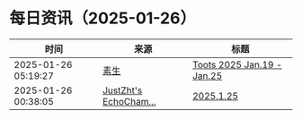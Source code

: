 ﻿# 每日资讯（2025-01-26）

|时间|来源|标题|
|---|---|---|
|2025-01-26 05:19:27|[素生](http://z.arlmy.me/atom.xml)|[Toots 2025 Jan.19 - Jan.25](http://z.arlmy.me/posts/MastodonArchives/2025/MastodonTootsArchives_20250125/)|
|2025-01-26 00:38:05|[JustZht's EchoCham...](https://www.justzht.com/rss/)|[2025.1.25](https://www.justzht.com/2025-1-24/)|
